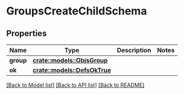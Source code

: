 # GroupsCreateChildSchema

## Properties

Name | Type | Description | Notes
------------ | ------------- | ------------- | -------------
**group** | [**crate::models::ObjsGroup**](objs_group.md) |  | 
**ok** | [**crate::models::DefsOkTrue**](defs_ok_true.md) |  | 

[[Back to Model list]](../README.md#documentation-for-models) [[Back to API list]](../README.md#documentation-for-api-endpoints) [[Back to README]](../README.md)


